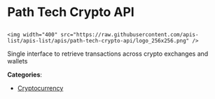 # Path Tech Crypto API<p align="center">
    <img width="400" src="https://raw.githubusercontent.com/apis-list/apis-list/apis/path-tech-crypto-api/logo_256x256.png" />
</p>

Single interface to retrieve transactions across crypto exchanges and wallets

**Categories**:

- [Cryptocurrency](https://github/apis-list/apis-list#cryptocurrency)





